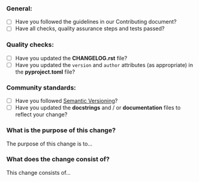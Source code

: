 ### General:

* [ ] Have you followed the guidelines in our Contributing document?
* [ ] Have all checks, quality assurance steps and tests passed?

### Quality checks:

* [ ] Have you updated the **CHANGELOG.rst** file?
* [ ] Have you updated the `version` and `author` attributes (as appropriate) in the **pyproject.toml** file?

### Community standards:

* [ ] Have you followed [Semantic Versioning](https://semver.org)?
* [ ] Have you updated the **docstrings** and / or **documentation** files to reflect your change?

### What is the purpose of this change?

The purpose of this change is to...

### What does the change consist of?

This change consists of...
